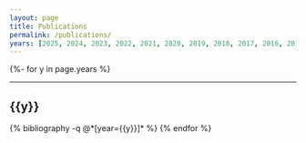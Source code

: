 ```yaml
---
layout: page
title: Publications
permalink: /publications/
years: [2025, 2024, 2023, 2022, 2021, 2020, 2019, 2018, 2017, 2016, 2015, 2014, 2013]
---
```

<div class="publications">

  {%- for y in page.years %}
  <div class="year-container">
    <hr class="year-divider" />
    <h2 class="year">{{y}}</h2>
  </div>
  {% bibliography -q @*[year={{y}}]* %}
  {% endfor %}

</div>
